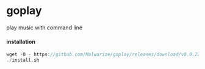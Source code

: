 # goplay
play music with command line

#### installation 
```go
wget -O - https://github.com/Malwarize/goplay/releases/download/v0.0.2210/install.sh
./install.sh
```
